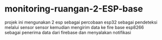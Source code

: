 # monitoring-ruangan-2-ESP-base

projek ini mengunakan 2 esp sebagai percobaan 
esp32 sebagai pendeteksi melalui sensor sensor kemudian mengirim data ke fire base
esp8266 sebagai penerima data dari firebase dan menyalakan notifikasi
 
